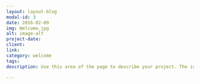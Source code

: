 ```yaml
---
layout: layout-blog
modal-id: 3
date: 2016-02-09
img: Welcome.jpg
alt: image-alt
project-date:
client:
link:
category: welcome
tags:
description: Use this area of the page to describe your project. The icon above is part of a free icon set by <a href="https://sellfy.com/p/8Q9P/jV3VZ/">Flat Icons</a>. On their website, you can download their free set with 16 icons, or you can purchase the entire set with 146 icons for only $12!

---
```

